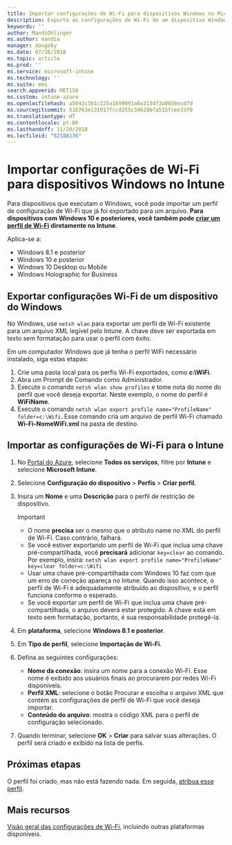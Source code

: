 ```yaml
---
title: Importar configurações de Wi-Fi para dispositivos Windows no Microsoft Intune – Azure | Microsoft Docs
description: Exporte as configurações de Wi-Fi de um dispositivo Windows como um arquivo XML usando netsh wlan. Em seguida, importe esse arquivo no Intune para criar um perfil de Wi-Fi para dispositivos que executam o Windows 8.1, o Windows 10 e o Windows Holographic for Business.
keywords: ''
author: MandiOhlinger
ms.author: mandia
manager: dougeby
ms.date: 07/18/2018
ms.topic: article
ms.prod: ''
ms.service: microsoft-intune
ms.technology: ''
ms.suite: ems
search.appverid: MET150
ms.custom: intune-azure
ms.openlocfilehash: a5042c3b1c125a1699091a8a313df3a0058ecd7d
ms.sourcegitcommit: 51b763e131917fccd255c346286fa515fcee33f0
ms.translationtype: HT
ms.contentlocale: pt-BR
ms.lasthandoff: 11/20/2018
ms.locfileid: "52188136"
---
```

# <a name="import-wi-fi-settings-for-windows-devices-in-intune"></a>Importar configurações de Wi-Fi para dispositivos Windows no Intune

Para dispositivos que executam o Windows, você pode importar um perfil de configuração de Wi-Fi que já foi exportado para um arquivo. **Para dispositivos com Windows 10 e posteriores, você também pode [criar um perfil de Wi-Fi](wi-fi-settings-windows.md) diretamente no Intune**.

Aplica-se a:  
- Windows 8.1 e posterior
- Windows 10 e posterior
- Windows 10 Desktop ou Mobile
- Windows Holographic for Business

## <a name="export-wi-fi-settings-from-a-windows-device"></a>Exportar configurações Wi-Fi de um dispositivo do Windows

No Windows, use `netsh wlan` para exportar um perfil de Wi-Fi existente para um arquivo XML legível pelo Intune. A chave deve ser exportada em texto sem formatação para usar o perfil com êxito.

Em um computador Windows que já tenha o perfil WiFi necessário instalado, siga estas etapas:

1. Crie uma pasta local para os perfis Wi-Fi exportados, como **c:\WiFi**.
2. Abra um Prompt de Comando como Administrador.
3. Execute o comando `netsh wlan show profiles` e tome nota do nome do perfil que você deseja exportar. Neste exemplo, o nome do perfil é **WiFiName**.
4. Execute o comando `netsh wlan export profile name="ProfileName" folder=c:\Wifi`. Esse comando cria um arquivo de perfil Wi-Fi chamado **Wi-Fi-NomeWiFi.xml** na pasta de destino.

## <a name="import-the-wi-fi-settings-into-intune"></a>Importar as configurações de Wi-Fi para o Intune

1. No [Portal do Azure](https://portal.azure.com), selecione **Todos os serviços**, filtre por **Intune** e selecione **Microsoft Intune**.
2. Selecione **Configuração do dispositivo** > **Perfis** > **Criar perfil**.
3. Insira um **Nome** e uma **Descrição** para o perfil de restrição de dispositivo.

    > [!IMPORTANT]
    > - O nome **precisa** ser o mesmo que o atributo name no XML do perfil de Wi-Fi. Caso contrário, falhará.
    > - Se você estiver exportando um perfil de Wi-Fi que inclua uma chave pré-compartilhada, você **precisará** adicionar `key=clear` ao comando. Por exemplo, insira: `netsh wlan export profile name="ProfileName" key=clear folder=c:\Wifi`
    > - Usar uma chave pré-compartilhada com Windows 10 faz com que um erro de correção apareça no Intune. Quando isso acontece, o perfil de Wi-Fi é adequadamente atribuído ao dispositivo, e o perfil funciona conforme o esperado.
    > - Se você exportar um perfil de Wi-Fi que inclua uma chave pré-compartilhada, o arquivo deverá estar protegido. A chave está em texto sem formatação, portanto, é sua responsabilidade protegê-la.

4. Em **plataforma**, selecione **Windows 8.1 e posterior**.
5. Em **Tipo de perfil**, selecione **Importação de Wi-Fi**.
6. Defina as seguintes configurações:
    - **Nome da conexão**: insira um nome para a conexão Wi-Fi. Esse nome é exibido aos usuários finais ao procurarem por redes Wi-Fi disponíveis.
    - **Perfil XML**: selecione o botão Procurar e escolha o arquivo XML que contém as configurações de perfil de Wi-Fi que você deseja importar.
    - **Conteúdo do arquivo**: mostra o código XML para o perfil de configuração selecionado.
7. Quando terminar, selecione **OK** > **Criar** para salvar suas alterações. O perfil será criado e exibido na lista de perfis.

## <a name="next-steps"></a>Próximas etapas

O perfil foi criado, mas não está fazendo nada. Em seguida, [atribua esse perfil](device-profile-assign.md).

## <a name="more-resources"></a>Mais recursos

[Visão geral das configurações de Wi-Fi](wi-fi-settings-configure.md), incluindo outras plataformas disponíveis.